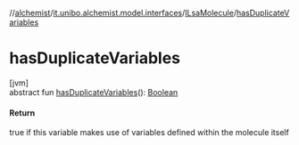//[alchemist](../../../index.md)/[it.unibo.alchemist.model.interfaces](../index.md)/[ILsaMolecule](index.md)/[hasDuplicateVariables](has-duplicate-variables.md)

# hasDuplicateVariables

[jvm]\
abstract fun [hasDuplicateVariables](has-duplicate-variables.md)(): [Boolean](https://kotlinlang.org/api/latest/jvm/stdlib/kotlin/-boolean/index.html)

#### Return

true if this variable makes use of variables defined within the molecule itself
